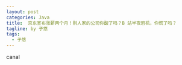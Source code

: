 ```yaml
---
layout: post
categories: Java
title:  京东宣布涨薪两个月！别人家的公司你酸了吗？B 站半夜宕机，你慌了吗？
tagline: by 子悠
tags: 
  - 子悠
---
```


canal

